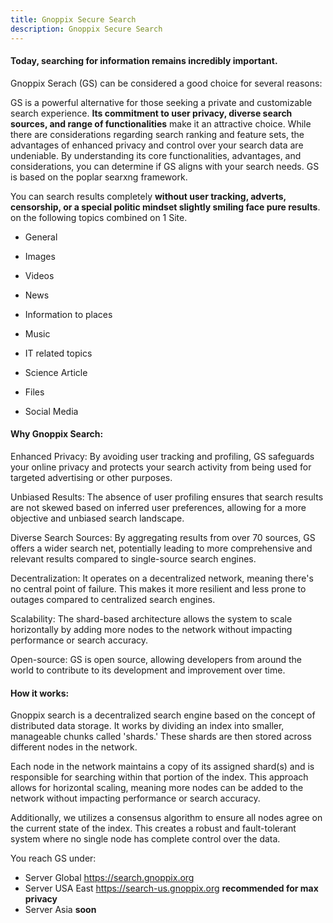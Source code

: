 ```yaml
---
title: Gnoppix Secure Search  
description: Gnoppix Secure Search   
---
```


#### Today, searching for information remains incredibly important. 

 

Gnoppix Serach (GS) can be considered a good choice for several reasons:

 

GS is a powerful alternative for those seeking a private and customizable search experience. **Its commitment to user privacy, diverse search sources, and range of functionalities** make it an attractive choice. While there are considerations regarding search ranking and feature sets, the advantages of enhanced privacy and control over your search data are undeniable.
By understanding its core functionalities, advantages, and considerations, you can determine if GS aligns with your search needs.  GS is based on the poplar searxng framework.

 

You can search results completely **without user tracking, adverts, censorship, or a special politic mindset slightly smiling face pure results**. on the following topics combined on 1 Site. 

 

- General 

- Images

- Videos 

- News

- Information to places

- Music

- IT related topics

- Science Article 

- Files

- Social Media  



#### Why Gnoppix Search: 

Enhanced Privacy: By avoiding user tracking and profiling, GS safeguards your online privacy and protects your search activity from being used for targeted advertising or other purposes.

Unbiased Results: The absence of user profiling ensures that search results are not skewed based on inferred user preferences, allowing for a more objective and unbiased search landscape.

Diverse Search Sources: By aggregating results from over 70 sources, GS offers a wider search net, potentially leading to more comprehensive and relevant results compared to single-source search engines.

Decentralization: It operates on a decentralized network, meaning there's no central point of failure. This makes it more resilient and less prone to outages compared to centralized search engines.

Scalability: The shard-based architecture allows the system to scale horizontally by adding more nodes to the network without impacting performance or search accuracy.

Open-source: GS is open source, allowing developers from around the world to contribute to its development and improvement over time.

#### How it works: 

Gnoppix search is a decentralized search engine based on the concept of distributed data storage. It works by dividing an index into smaller, manageable chunks called 'shards.' These shards are then stored across different nodes in the network.

Each node in the network maintains a copy of its assigned shard(s) and is responsible for searching within that portion of the index. This approach allows for horizontal scaling, meaning more nodes can be added to the network without impacting performance or search accuracy.

Additionally, we utilizes a consensus algorithm to ensure all nodes agree on the current state of the index. This creates a robust and fault-tolerant system where no single node has complete control over the data.

 

You reach GS under: 

*  Server Global  https://search.gnoppix.org 
*  Server USA East https://search-us.gnoppix.org **recommended for max privacy**	            
*  Server Asia **soon**



